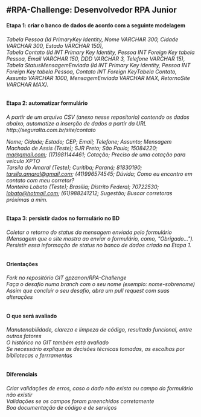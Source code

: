 <body>
<h2>#RPA-Challenge: Desenvolvedor RPA Junior </h2>
<h4>Etapa 1: criar o banco de dados de acordo com a seguinte modelagem</h4>
<h6>
Tabela Pessoa (Id PrimaryKey Identity, Nome VARCHAR 300, Cidade VARCHAR 300, Estado VARCHAR 150),</br>
Tabela Contato (Id INT Primary Key Identity, Pessoa INT Foreign Key tabela Pessoa, Email VARCHAR 150, DDD VARCHAR 3, Telefone VARCHAR 15),</br>
Tabela StatusMensagemEnviada (Id INT Primary Key identity, Pessoa INT Foreign Key tabela Pessoa, Contato INT Foreign KeyTabela Contato, Assunto VARCHAR 1000, MensagemEnviada VARCHAR MAX, RetornoSite VARCHAR MAX).
</h6>

<h4>Etapa 2: automatizar formulário</h4>
<h6>
A partir de um arquivo CSV (anexo nesse repositorio) contendo os dados abaixo, automatize a inserção de dados a partir da URL
http://seguralta.com.br/site/contato</p>

Nome; Cidade; Estado; CEP; Email; Telefone; Assunto; Mensagem</br>
Machado de Assis (Teste); SJR Preto; São Paulo; 15084220; ma@gmail.com; (17)981144461; Cotação; Preciso de uma cotação para veículo XPTO</br>
Tarsila do Amaral (Teste); Curitiba; Paraná; 81830190; tarsila.amaral@gmail.com; (41)996574545; Dúvida; Como eu encontro em contato com meu corretor?</br>
Monteiro Lobato (Teste); Brasília; Distrito Federal; 70722530; lobato@hotmail.com; (61)988241212; Sugestão; Buscar corretoras próximas a mim.
</h6>

<h4>Etapa 3:  persistir dados no formulário no BD</h4>
<h6>
Coletar o retorno do status da mensagem enviada pelo formulário (Mensagem que o site mostra ao enviar o formulário, como, "Obrigado..."). Persistir essa informação de status no banco de dados criado na Etapa 1.
</h6></p>

<h4>Orientações</h4>
<h6>
Fork no repositório GIT gpzanon/RPA-Challenge</br>
Faça o desafio numa branch com o seu nome (exemplo: nome-sobrenome)</br>
Assim que concluir o seu desafio, abra um pull request com suas alterações</br>
</h6>

<h4>O que será avaliado</h4>
<h6>
Manutenabilidade, clareza e limpeza de código, resultado funcional, entre outros fatores</br>
O histórico no GIT também está avaliado</br>
Se necessário explique as decisões técnicas tomadas, as escolhas por bibliotecas e ferrramentas</br>
</h6>

<h4>Diferenciais</h4>
<h6>
Criar validações de erros, caso o dado não exista ou campo do formulário não existir</br>
Validações se os campos foram preenchidos corretamente</br>
Boa documentação de código e de serviços</br>
</h6>
</font>
</body>
